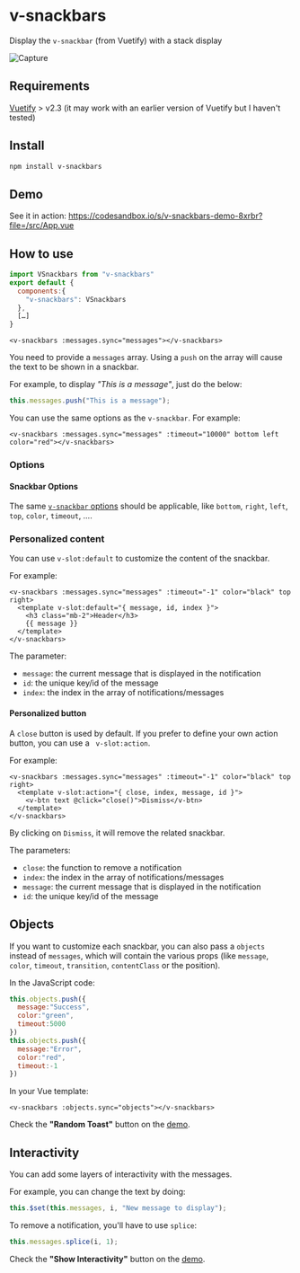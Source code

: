 # v-snackbars
Display the `v-snackbar` (from Vuetify) with a stack display

![Capture](https://user-images.githubusercontent.com/946315/86259071-d8468480-bbbb-11ea-9eca-3aac7d9be455.PNG)

## Requirements

[Vuetify](https://www.npmjs.com/package/vuetify) > v2.3 (it may work with an earlier version of Vuetify but I haven't tested)

## Install

```bash
npm install v-snackbars
```

## Demo

See it in action: https://codesandbox.io/s/v-snackbars-demo-8xrbr?file=/src/App.vue

## How to use

```js
import VSnackbars from "v-snackbars"
export default {
  components:{
    "v-snackbars": VSnackbars
  },
  […]
}
```

```vue
<v-snackbars :messages.sync="messages"></v-snackbars>
```

You need to provide a `messages` array. Using a `push` on the array will cause the text to be shown in a snackbar.

For example, to display _"This is a message"_, just do the below:
```javascript
this.messages.push("This is a message");
```

You can use the same options as the `v-snackbar`. For example:
```vue
<v-snackbars :messages.sync="messages" :timeout="10000" bottom left color="red"></v-snackbars>
```

### Options

#### Snackbar Options

The same [`v-snackbar` options](https://vuetifyjs.com/en/components/snackbars/) should be applicable, like `bottom`, `right`, `left`, `top`, `color`, `timeout`, ….

### Personalized content

You can use `v-slot:default` to customize the content of the snackbar.

For example:
```vue
<v-snackbars :messages.sync="messages" :timeout="-1" color="black" top right>
  <template v-slot:default="{ message, id, index }">
    <h3 class="mb-2">Header</h3>
    {{ message }}
  </template>
</v-snackbars>
```

The parameter:
  - `message`: the current message that is displayed in the notification
  - `id`: the unique key/id of the message
  - `index`: the index in the array of notifications/messages

#### Personalized button

A `close` button is used by default. If you prefer to define your own action button, you can use a ` v-slot:action`.

For example:
```vue
<v-snackbars :messages.sync="messages" :timeout="-1" color="black" top right>
  <template v-slot:action="{ close, index, message, id }">
    <v-btn text @click="close()">Dismiss</v-btn>
  </template>
</v-snackbars>
```

By clicking on `Dismiss`, it will remove the related snackbar.

The parameters:
  - `close`: the function to remove a notification
  - `index`: the index in the array of notifications/messages
  - `message`: the current message that is displayed in the notification
  - `id`: the unique key/id of the message

## Objects

If you want to customize each snackbar, you can also pass a `objects` instead of `messages`, which will contain the various props (like `message`, `color`, `timeout`, `transition`, `contentClass` or the position).

In the JavaScript code:
```javascript
this.objects.push({
  message:"Success",
  color:"green",
  timeout:5000
})
this.objects.push({
  message:"Error",
  color:"red",
  timeout:-1
})
```

In your Vue template:
```vue
<v-snackbars :objects.sync="objects"></v-snackbars>
```

Check the **"Random Toast"** button on the [demo](https://codesandbox.io/s/v-snackbars-demo-8xrbr?file=/src/App.vue).

## Interactivity

You can add some layers of interactivity with the messages.

For example, you can change the text by doing:
```javascript
this.$set(this.messages, i, "New message to display");
```

To remove a notification, you'll have to use `splice`:
```javascript
this.messages.splice(i, 1);
```

Check the **"Show Interactivity"** button on the [demo](https://codesandbox.io/s/v-snackbars-demo-8xrbr?file=/src/App.vue).

